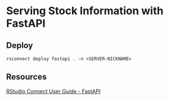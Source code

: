 # Serving Stock Information with FastAPI 

## Deploy

```
rsconnect deploy fastapi . -n <SERVER-NICKNAME>
```
## Resources

[RStudio Connect User Guide - FastAPI](https://docs.rstudio.com/connect/user/fastapi/)